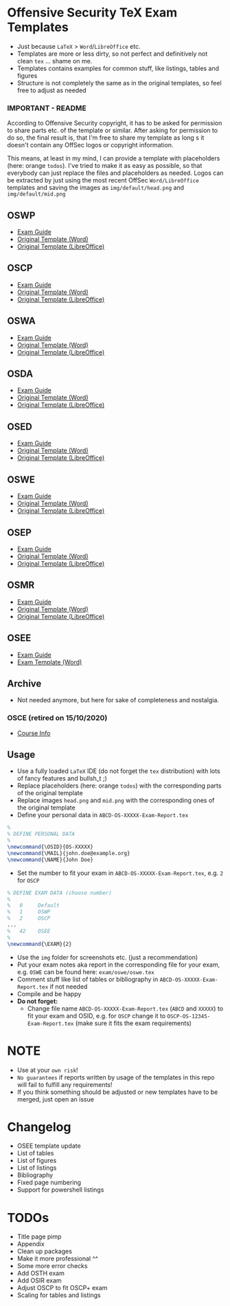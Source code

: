 # Offensive Security TeX Exam Templates 
- Just because `LaTeX` > `Word`/`LibreOffice` etc.
- Templates are more or less dirty, so not perfect and definitively not clean `tex` ... shame on me.
- Templates contains examples for common stuff, like listings, tables and figures
- Structure is not completely the same as in the original templates, so feel free to adjust as needed

### IMPORTANT - README
According to Offensive Security copyright, it has to be asked for permission to share parts etc. of the template or similar. After asking for permission to do so, the final result is, that I'm free to share my template as long s it doesn't contain any OffSec logos or copyright information.

This means, at least in my mind, I can provide a template with placeholders (here: orange `todos`). I've tried to make it as easy as possible, so that everybody can just replace the files and placeholders as needed. Logos can be extracted by just using the most recent OffSec `Word/LibreOffice` templates and saving the images as `img/default/head.png` and `img/default/mid.png`

## OSWP
- [Exam Guide](https://help.offensive-security.com/hc/en-us/articles/360046904731-OSWP-Exam-Guide)
- [Original Template (Word)](https://www.offensive-security.com/wifu/OSWP-Exam-Report.docx)
- [Original Template (LibreOffice)](https://www.offensive-security.com/wifu/OSWP-Exam-Report.odt)

## OSCP
- [Exam Guide](https://help.offensive-security.com/hc/en-us/articles/360040165632-OSCP-Exam-Guide)
- [Original Template (Word)](https://www.offensive-security.com/pwk-online/OSCP-Exam-Report.docx)
- [Original Template (LibreOffice)](https://www.offensive-security.com/pwk-online/OSCP-Exam-Report.odt)

## OSWA
- [Exam Guide](https://help.offensive-security.com/hc/en-us/articles/4410105650964-OSWA-Exam-Guide)
- [Original Template (Word)](https://www.offensive-security.com/oswa-online/OSWA-Exam-Report.docx)
- [Original Template (LibreOffice)](https://www.offensive-security.com/oswa-online/OSWA-Exam-Report.odt)

## OSDA
- [Exam Guide](https://help.offensive-security.com/hc/en-us/articles/4410105675412-OSDA-Exam-Guide)
- [Original Template (Word)](https://offensive-security.com/osda-online/OSDA-Exam-Report.docx)
- [Original Template (LibreOffice)](https://offensive-security.com/osda-online/OSDA-Exam-Report.odt)

## OSED
- [Exam Guide](https://help.offensive-security.com/hc/en-us/articles/360052977212-OSED-Exam-Guide)
- [Original Template (Word)](https://www.offensive-security.com/osed-online/OSED-Exam-Report.docx)
- [Original Template (LibreOffice)](https://www.offensive-security.com/osed-online/OSED-Exam-Report.odt)

## OSWE
- [Exam Guide](https://help.offensive-security.com/hc/en-us/articles/360046869951-OSWE-Exam-Guide)
- [Original Template (Word)](https://www.offensive-security.com/awae/OSWE-Exam-Report.docx)
- [Original Template (LibreOffice)](https://www.offensive-security.com/awae/OSWE-Exam-Report.odt)

## OSEP
- [Exam Guide](https://help.offensive-security.com/hc/en-us/articles/360050293792-OSEP-Exam-Guide)
- [Original Template (Word)](https://www.offensive-security.com/osep-online/OSEP-Exam-Report.docx)
- [Original Template (LibreOffice)](https://www.offensive-security.com/osep-online/OSEP-Exam-Report.odt)

## OSMR
- [Exam Guide](https://help.offensive-security.com/hc/en-us/articles/4411107766804-OSMR-Exam-Guide)
- [Original Template (Word)](https://www.offensive-security.com/osmr-online/OSMR-Exam-Report.docx)
- [Original Template (LibreOffice)](https://www.offensive-security.com/osmr-online/OSMR-Exam-Report.odt)

## OSEE
- [Exam Guide](https://help.offensive-security.com/hc/en-us/articles/360046458732-OSEE-Exam-Guide)
- [Exam Template (Word)](https://offensive-security.com/awe/AWE-Exam-Report.docx)

## Archive
- Not needed anymore, but here for sake of completeness and nostalgia.

### OSCE (retired on 15/10/2020)
- [Course Info](https://www.offensive-security.com/ctp-osce/)

## Usage
- Use a fully loaded `LaTeX` IDE (do not forget the `tex` distribution) with lots of fancy features and bullsh_t ;)
- Replace placeholders (here: orange `todos`) with the corresponding parts of the original template
- Replace images `head.png` and `mid.png` with the corresponding ones of the original template
- Define your personal data in `ABCD-OS-XXXXX-Exam-Report.tex`

```tex
%
% DEFINE PERSONAL DATA
%
\newcommand{\OSID}{OS-XXXXX}
\newcommand{\MAIL}{john.doe@example.org}
\newcommand{\NAME}{John Doe}
```

- Set the number to fit your exam in `ABCD-OS-XXXXX-Exam-Report.tex`, e.g. `2` for `OSCP`

```tex
% DEFINE EXAM DATA (choose number)
%
%   0     Default
%   1     OSWP
%   2     OSCP
...
%   42    OSEE
%
\newcommand{\EXAM}{2}
```

- Use the `img` folder for screenshots etc. (just a recommendation)
- Put your exam notes aka report in the corresponding file for your exam, e.g. `OSWE` can be found here: `exam/oswe/oswe.tex`
- Comment stuff like list of tables or bibliography in `ABCD-OS-XXXXX-Exam-Report.tex` if not needed
- Compile and be happy
- **Do not forget:**
    - Change file name `ABCD-OS-XXXXX-Exam-Report.tex` (`ABCD` and `XXXXX`) to fit your exam and OSID, e.g. for `OSCP` change it to `OSCP-OS-12345-Exam-Report.tex` (make sure it fits the exam requirements)

# NOTE
- Use at your `own risk`!
- `No guarantees` if reports written by usage of the templates in this repo will fail to fulfill any requirements!
- If you think something should be adjusted or new templates have to be merged, just open an issue

# Changelog
- OSEE template update
- List of tables
- List of figures
- List of listings
- Bibliography
- Fixed page numbering
- Support for powershell listings

# TODOs
- Title page pimp
- Appendix
- Clean up packages
- Make it more professional ^^ 
- Some more error checks
- Add OSTH exam
- Add OSIR exam
- Adjust OSCP to fit OSCP+ exam
- Scaling for tables and listings

